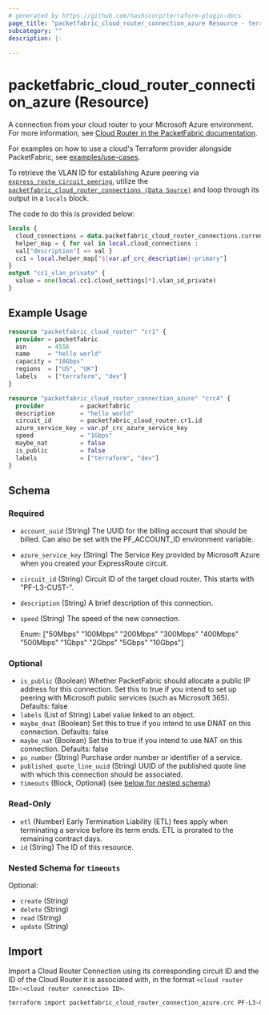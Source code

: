 ```yaml
---
# generated by https://github.com/hashicorp/terraform-plugin-docs
page_title: "packetfabric_cloud_router_connection_azure Resource - terraform-provider-packetfabric"
subcategory: ""
description: |-
  
---
```


# packetfabric_cloud_router_connection_azure (Resource)

A connection from your cloud router to your Microsoft Azure environment. For more information, see [Cloud Router in the PacketFabric documentation](https://docs.packetfabric.com/cr/).

For examples on how to use a cloud's Terraform provider alongside PacketFabric, see [examples/use-cases](https://github.com/PacketFabric/terraform-provider-packetfabric/tree/main/examples/use-cases).

To retrieve the VLAN ID for establishing Azure peering via [`express_route_circuit_peering`](https://registry.terraform.io/providers/hashicorp/azurerm/latest/docs/resources/express_route_circuit_peering), utilize the [`packetfabric_cloud_router_connections (Data Source)`](https://registry.terraform.io/providers/PacketFabric/packetfabric/latest/docs/data-sources/packetfabric_cloud_router_connections) and loop through its output in a `locals` block. 

The code to do this is provided below:

```terraform
locals {
  cloud_connections = data.packetfabric_cloud_router_connections.current.cloud_connections[*]
  helper_map = { for val in local.cloud_connections :
  val["description"] => val }
  cc1 = local.helper_map["${var.pf_crc_description}-primary"]
}
output "cc1_vlan_private" {
  value = one(local.cc1.cloud_settings[*].vlan_id_private)
}
```

## Example Usage

```terraform
resource "packetfabric_cloud_router" "cr1" {
  provider = packetfabric
  asn      = 4556
  name     = "hello world"
  capacity = "10Gbps"
  regions  = ["US", "UK"]
  labels   = ["terraform", "dev"]
}

resource "packetfabric_cloud_router_connection_azure" "crc4" {
  provider          = packetfabric
  description       = "hello world"
  circuit_id        = packetfabric_cloud_router.cr1.id
  azure_service_key = var.pf_crc_azure_service_key
  speed             = "1Gbps"
  maybe_nat         = false
  is_public         = false
  labels            = ["terraform", "dev"]
}
```

<!-- schema generated by tfplugindocs -->
## Schema

### Required

- `account_uuid` (String) The UUID for the billing account that should be billed. Can also be set with the PF_ACCOUNT_ID environment variable.
- `azure_service_key` (String) The Service Key provided by Microsoft Azure when you created your ExpressRoute circuit.
- `circuit_id` (String) Circuit ID of the target cloud router. This starts with "PF-L3-CUST-".
- `description` (String) A brief description of this connection.
- `speed` (String) The speed of the new connection.

	Enum: ["50Mbps" "100Mbps" "200Mbps" "300Mbps" "400Mbps" "500Mbps" "1Gbps" "2Gbps" "5Gbps" "10Gbps"]

### Optional

- `is_public` (Boolean) Whether PacketFabric should allocate a public IP address for this connection. Set this to true if you intend to set up peering with Microsoft public services (such as Microsoft 365). Defaults: false
- `labels` (List of String) Label value linked to an object.
- `maybe_dnat` (Boolean) Set this to true if you intend to use DNAT on this connection. Defaults: false
- `maybe_nat` (Boolean) Set this to true if you intend to use NAT on this connection. Defaults: false
- `po_number` (String) Purchase order number or identifier of a service.
- `published_quote_line_uuid` (String) UUID of the published quote line with which this connection should be associated.
- `timeouts` (Block, Optional) (see [below for nested schema](#nestedblock--timeouts))

### Read-Only

- `etl` (Number) Early Termination Liability (ETL) fees apply when terminating a service before its term ends. ETL is prorated to the remaining contract days.
- `id` (String) The ID of this resource.

<a id="nestedblock--timeouts"></a>
### Nested Schema for `timeouts`

Optional:

- `create` (String)
- `delete` (String)
- `read` (String)
- `update` (String)




## Import

Import a Cloud Router Connection using its corresponding circuit ID and the ID of the Cloud Router it is associated with, in the format `<cloud router ID>:<cloud router connection ID>`.

```bash
terraform import packetfabric_cloud_router_connection_azure.crc PF-L3-CUST-1700239:PF-L3-CON-2980512
```